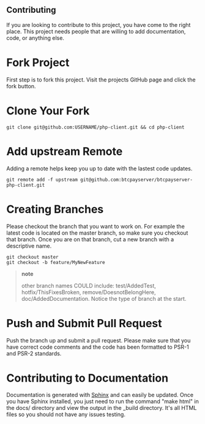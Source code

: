 ##  Contributing
If you are looking to contribute to this project, you have come to the
right place. This project needs people that are willing to add
documentation, code, or anything else.

Fork Project
============

First step is to fork this project. Visit the projects GitHub page and
click the fork button.

Clone Your Fork
===============

``` {.sourceCode .bash}
git clone git@github.com:USERNAME/php-client.git && cd php-client
```

Add upstream Remote
===================

Adding a remote helps keep you up to date with the lastest code updates.

``` {.sourceCode .bash}
git remote add -f upstream git@github.com:btcpayserver/btcpayserver-php-client.git
```

Creating Branches
=================

Please checkout the branch that you want to work on. For example the
latest code is located on the master branch, so make sure you checkout
that branch. Once you are on that branch, cut a new branch with a
descriptive name.

``` {.sourceCode .bash}
git checkout master
git checkout -b feature/MyNewFeature
```

> **note**
>
> other branch names COULD include: test/AddedTest,
> hotfix/ThisFixesBroken, remove/DoesnotBelongHere,
> doc/AddedDocumentation. Notice the type of branch at the start.

Push and Submit Pull Request
============================

Push the branch up and submit a pull request. Please make sure that you
have correct code comments and the code has been formatted to PSR-1 and
PSR-2 standards.

Contributing to Documentation
=============================

Documentation is generated with [Sphinx](http://sphinx-doc.org) and can
easily be updated. Once you have Sphinx installed, you just need to run
the command "make html" in the docs/ directory and view the output in
the \_build directory. It's all HTML files so you should not have any
issues testing.
